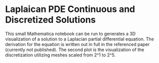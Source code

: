 # Laplaican PDE Continuous and Discretized Solutions
This small Mathematica notebook can be run to generates a 3D visualization of a solution to a Laplacian partial differential equation. The derivation for the equation is written out in full in the referenced paper (currently not published). The second plot is the visualization of the discretization utilizing meshes scaled from 2^1 to 2^5.
